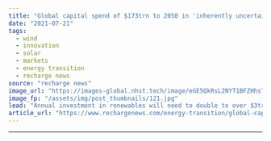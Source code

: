 ```yaml
---
title: "Global capital spend of $173trn to 2050 in 'inherently uncertain' transition to net zero -  BNEF"
date: "2021-07-21"
tags: 
  - wind
  - innovation
  - solar
  - markets
  - energy transition
  - recharge news
source: "recharge news"
image_url: "https://images-global.nhst.tech/image/eGE5QkRsL2NYT1BFZHhsTnJsQ1RKZk5oYWFZdWpKZnZnQzMvWDhyeHM2bz0=/nhst/binary/695bc172a8b5bd4007d72479bbe0fce1"
image_fp: "/assets/img/post_thumbnails/121.jpg"
lead: "Annual investment in renewables will need to double to over $3trn a year if world is to get on track for Paris climate action targets, analyst's latest New Energy Outlook finds"
article_url: "https://www.rechargenews.com/energy-transition/global-capital-spend-of-173trn-to-2050-in-inherently-uncertain-transition-to-net-zero-bnef/2-1-1042701"
---
```


---
